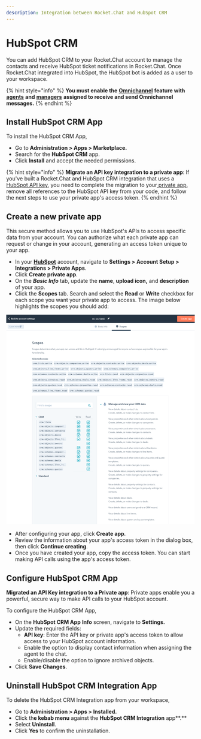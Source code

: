 ```yaml
---
description: Integration between Rocket.Chat and HubSpot CRM
---
```


# HubSpot CRM

You can add HubSpot CRM to your Rocket.Chat account to manage the contacts and receive HubSpot ticket notifications in Rocket.Chat. Once Rocket.Chat integrated into HubSpot, the HubSpot bot is added as a user to your workspace.

{% hint style="info" %}
**You must enable the** [**Omnichannel**](../../../../../use-rocket.chat/omnichannel/) **feature with** [**agents**](../../../../../use-rocket.chat/omnichannel/agents.md) **and** [**managers**](../../../../../use-rocket.chat/omnichannel/managers.md) **assigned to receive and send Omnichannel messages.**
{% endhint %}

## Install HubSpot CRM App

To install the HubSpot CRM App,

* Go to **Administration > Apps > Marketplace.**
* Search for the **HubSpot CRM** app.
* Click **Install** and accept the needed permissions.&#x20;

{% hint style="info" %}
**Migrate an API key integration to a private app**: If you've built a Rocket.Chat and HubSpot CRM integration that uses a [HubSpot API key](https://knowledge.hubspot.com/integrations/how-do-i-get-my-hubspot-api-key), you need to complete the migration to your[ private app](https://developers.hubspot.com/docs/api/private-apps), remove all references to the HubSpot API key from your code, and follow the next steps to use your private app's access token.
{% endhint %}

## Create a new private app

This secure method allows you to use HubSpot's APIs to access specific data from your account. You can authorize what each private app can request or change in your account, generating an access token unique to your app.

* In your [**HubSpot**](https://app.hubspot.com/signup-hubspot/developers?hubs\_signup-url=developers.hubspot.com%2Fget-started\&hubs\_signup-cta=developers-getstarted-app\&uuid=5eb23338-41e6-4d2f-8840-9143ae580b22\&step=landing\_page) account, navigate to **Settings > Account Setup > Integrations > Private Apps**.
* Click **Create private app**.
* On the _**Basic Info**_ tab, update the **name**, **upload icon,** and **description** of your app.
* Click the **Scopes** tab. Search and select the **Read** or **Write** checkbox for each scope you want your private app to access. The image below highlights the scopes you should add:

![Scopes](../../../../../.gitbook/assets/PrivateAppScopes.png)

* After configuring your app, click **Create app**.
* Review the information about your app's access token in the dialog box, then click **Continue creating**.
* Once you have created your app, copy the access token. You can start making API calls using the app's access token.

## Configure HubSpot CRM App

**Migrated an API Key integration to a Private app**: Private apps enable you a powerful, secure way to make API calls to your HubSpot account.

To configure the HubSpot CRM App,

* On the **HubSpot CRM App** **Info** screen, navigate to **Settings.**
* Update the required fields:
  * **API key**: Enter the API key or private app's access token to allow access to your HubSpot account information.
  * Enable the option to display contact information when assigning the agent to the chat.
  * Enable/disable the option to ignore archived objects.
* Click **Save Changes**.

## Uninstall HubSpot CRM Integration App

To delete the HubSpot CRM Integration app from your workspace,

* Go to **Administration > Apps > Installed.**
* Click th**e kebab menu** against the **HubSpot CRM Integration** app**.**
* Select **Uninstall**.
* Click **Yes** to confirm the uninstallation.

